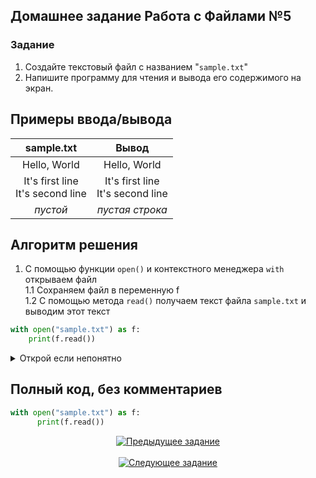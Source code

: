 ## Домашнее задание Работа с Файлами №5
  ### Задание
  1. Создайте текстовый файл с названием "`sample.txt`"
  2. Напишите программу для чтения и вывода его содержимого на экран.


## Примеры ввода/вывода 
  | sample.txt  | Вывод  |
  |:-----------:|:------:|
  | Hello, World | Hello, World |
  | It's first line <br>It's second line | It's first line <br>It's second line |
  | *пустой*  | *пустая строка* |

## Алгоритм решения
  1. С помощью функции `open()` и контекстного менеджера `with` открываем файл <br>
    1.1 Сохраняем файл в переменную f <br>
    1.2 С помощью метода `read()` получаем текст файла `sample.txt` и выводим этот текст
  ```py
  with open("sample.txt") as f:
      print(f.read())
  ```
  <details>
    <summary>Открой если непонятно</summary>
  
### Теория
   Функция `open()` принимает 2 аргумента название файла или путь к нему и режим открытия, по умолчанию '`r`' <br>
  '`r`' - режим чтения <br>
  '`w`' - режим записи, при которой удаляется весь прошлый текст файла и добавляется новый  <br>
  '`a`' - режим дозаписи <br>
  Есть многие остальные, но эти три основных режима (если нужно одновременно читать и записывать в файл, то можно добавить к режиму знак `+`)<br>
  Контекстный менеджер это конструкция <br>
  ```py
  with function() as variable
  ```
  С помощью него мы можем безопасно открыть файл, к примеру когда в ходе записи в файл появляется ошибка, то с этим кодом файл останется открытым (функция `f.close()` не исполнится) и будет занимать место в памяти
  ```py
  f = open("sample.txt", "w")
  f.write("что-то, что возможно вызовет ошибку")
  f.close()
  ```
  А такой код выглядит не только лучше, но еще закроет файл в любом случае после исполнения кода
  ```py
  with open("sample.txt", "w") as f:
    f.write("что-то, что возможно вызовет ошибку")
  ```
  </details>

## Полный код, без комментариев
```py
with open("sample.txt") as f:
      print(f.read())
```

<p align="center">
    <a href="../4. inheritance/readme.md">
      <img alt="Предыдущее задание" src="https://img.shields.io/badge/%D0%9F%D1%80%D0%B5%D0%B4%D1%8B%D0%B4%D1%83%D1%89%D0%B5%D0%B5-%D0%97%D0%B0%D0%B4%D0%B0%D0%BD%D0%B8%D0%B5-e22445?style=for-the-badge&logo=accenture&logoColor=e22445">
    </a>
    &nbsp;&nbsp;&nbsp;&nbsp;&nbsp;&nbsp;&nbsp;&nbsp;&nbsp;&nbsp;&nbsp;&nbsp;&nbsp;&nbsp;&nbsp;&nbsp;&nbsp;&nbsp;&nbsp;&nbsp;&nbsp;&nbsp;&nbsp;&nbsp;&nbsp;&nbsp;&nbsp;&nbsp;&nbsp;&nbsp;&nbsp;&nbsp;&nbsp;&nbsp;&nbsp;&nbsp;&nbsp;&nbsp;&nbsp;&nbsp;&nbsp;&nbsp;&nbsp;&nbsp;&nbsp;&nbsp;&nbsp;&nbsp;&nbsp;&nbsp;&nbsp;&nbsp;&nbsp;&nbsp;&nbsp;&nbsp;&nbsp;&nbsp;&nbsp;&nbsp;&nbsp;&nbsp;&nbsp;&nbsp;&nbsp;&nbsp;&nbsp;&nbsp;&nbsp;&nbsp;&nbsp;&nbsp;&nbsp;&nbsp;&nbsp;&nbsp;&nbsp;&nbsp;&nbsp;&nbsp;&nbsp;&nbsp;&nbsp;&nbsp;&nbsp;&nbsp;&nbsp;&nbsp;&nbsp;&nbsp;&nbsp;&nbsp;&nbsp;&nbsp;&nbsp;&nbsp;&nbsp;&nbsp;&nbsp;&nbsp;&nbsp;&nbsp;&nbsp;&nbsp;&nbsp;&nbsp;&nbsp;&nbsp;&nbsp;&nbsp;
    <a href="../6. pygame_project/readme.md">
      <img alt="Следующее задание" src="https://img.shields.io/badge/%D0%A1%D0%BB%D0%B5%D0%B4%D1%83%D1%8E%D1%89%D0%B5%D0%B5-%D0%97%D0%B0%D0%B4%D0%B0%D0%BD%D0%B8%D0%B5-e22445?style=for-the-badge&logo=accenture&logoColor=e22445">
    </a>
</p>
